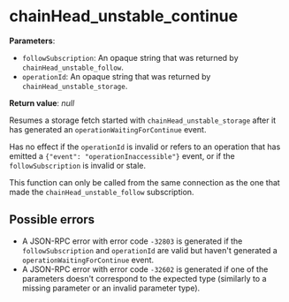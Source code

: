 # chainHead_unstable_continue

**Parameters**:

- `followSubscription`: An opaque string that was returned by `chainHead_unstable_follow`.
- `operationId`: An opaque string that was returned by `chainHead_unstable_storage`.

**Return value**: *null*

Resumes a storage fetch started with `chainHead_unstable_storage` after it has generated an `operationWaitingForContinue` event.

Has no effect if the `operationId` is invalid or refers to an operation that has emitted a `{"event": "operationInaccessible"}` event, or if the `followSubscription` is invalid or stale.

This function can only be called from the same connection as the one that made the `chainHead_unstable_follow` subscription.

## Possible errors

- A JSON-RPC error with error code `-32803` is generated if the `followSubscription` and `operationId` are valid but haven't generated a `operationWaitingForContinue` event.
- A JSON-RPC error with error code `-32602` is generated if one of the parameters doesn't correspond to the expected type (similarly to a missing parameter or an invalid parameter type).
